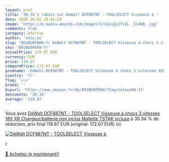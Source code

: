 ```yaml
---
layout: post
title: '30.34 % rabais sur DeWalt DCF887NT - TOOLSELECT Visseuse à '
date: 2020-10-02 10:43:24
image: 'https://m.media-amazon.com/images/I/41ougiJfvIL._SL400_.jpg'
comments: true
category: ofertas
author: 'tole.es'
slug: 'B01BU0FNXW-fr DeWalt DCF887NT - TOOLSELECT Visseuse à chocs 3 vitesses...'
sku: 'B01BU0FNXW-fr'
actualPrice: 119.87 EUR
currency: EUR
price: 119.87
comparePrice: 172.07 EUR
prodname: 'DeWalt DCF887NT - TOOLSELECT Visseuse à chocs 3 vitesses 18V XR Chargeur/batterie non inclus Mallette TSTAK incluse'
country: 'fr'
flag: '🇫🇷'
brand: ''
buyurl: 'https://www.amazon.fr/dp/B01BU0FNXW/?tag=tolees0d-21'
descuento: '30.34'
average: '119.87'
---
```


Vous avez [DeWalt DCF887NT - TOOLSELECT Visseuse à chocs 3 vitesses 18V XR Chargeur/batterie non inclus Mallette TSTAK incluse](https://www.amazon.fr/dp/B01BU0FNXW/?tag=tolees0d-21)  à  30.34 % de réduction, prix final  119.87 EUR (original: 172.07 EUR) ici:

[![DeWalt DCF887NT - TOOLSELECT Visseuse à ](https://m.media-amazon.com/images/I/41ougiJfvIL._SL400_.jpg)](https://www.amazon.fr/dp/B01BU0FNXW/?tag=tolees0d-21)

ℹ️:


[🛒 Achetez-le maintenant!!](https://www.amazon.fr/dp/B01BU0FNXW/?tag=tolees0d-21)
